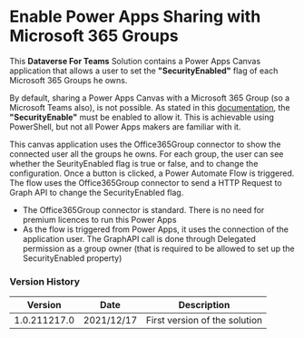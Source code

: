 # Enable Power Apps Sharing with Microsoft 365 Groups

  

This **Dataverse For Teams** Solution contains a Power Apps Canvas application that allows a user to set the **"SecurityEnabled"** flag of each Microsoft 365 Groups he owns.

By default, sharing a Power Apps Canvas with a Microsoft 365 Group (so a Microsoft Teams also), is not possible. As stated in this [documentation](https://docs.microsoft.com/en-us/powerapps/maker/canvas-apps/share-app#share-an-app-with-microsoft-365-groups), the **"SecurityEnable"** must be enabled to allow it.
This is achievable using PowerShell, but not all Power Apps makers are familiar with it. 

This canvas application uses the Office365Group connector to show the connected  user all the groups he owns. 
For each group, the user can see whether the SeurityEnabled flag is true or false, and to change the configuration.
Once a button is clicked, a Power Automate Flow is triggered. The flow uses the Office365Group connector to send a HTTP Request to Graph API to change the SecurityEnabled flag.

 - The Office365Group connector is standard. There is no need for premium licences to run this Power Apps
 - As the flow is triggered from Power Apps, it uses the connection of the application user. The GraphAPI call is done through Delegated permission as a group owner (that is required to be allowed to set up the SecurityEnabled property)

### Version History

Version| Date | Description
--- | --- | ---
1.0.211217.0| 2021/12/17 | First version of the solution